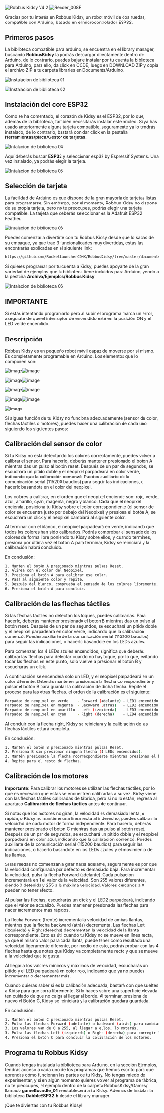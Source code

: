![Robbus Kidsy V4 2](https://github.com/RocketLauncherCDMX/RobbusKidsy/assets/66702091/ae86730a-c011-4d75-8974-e4463f6b9454)
![Render_008F](https://github.com/RocketLauncherCDMX/RobbusKidsy/assets/66702091/a347889b-bcf6-466a-8be3-ea1f119e94c5)

Gracias por tu interés en Robbus Kidsy, un robot móvil de dos ruedas, compatible con Arduino, basado en el microcontrolador ESP32.

## Primeros pasos

La biblioteca compatible para arduino, se encuentra en el library manager, buscando **RobbusKidsy** la podrás descargar directamente dentro de Arduino. de lo contrario, puedes bajar e instalar por tu cuenta la biblioteca para Arduino, para ello, da click en CODE, luego en DOWNLOAD ZIP y copia el archivo ZIP a tu carpeta libraries en Documents/Arduino.

![Instalacion de biblioteca 01](https://github.com/RocketLauncherCDMX/RobbusKidsy/assets/66702091/ec3a71b2-8fbb-4516-a508-2c1b0934a355)

![Instalacion de biblioteca 02](https://github.com/RocketLauncherCDMX/RobbusKidsy/assets/66702091/b91858a9-d555-414a-b7b6-d24503788e34)

## Instalación del core ESP32

Como se ha comentado, el corazón de Kidsy es el ESP32, por lo que, además de la biblioteca, también necesitarás instalar este núcleo. Si ya has usado anteriormente alguna tarjeta compatible, seguramente ya lo tendrás instalado, de lo contrario, bastará con dar click en la pestaña **Herramientas/placa/Gestor de tarjetas**.

![Intalacion de biblioteca 04](https://github.com/RocketLauncherCDMX/RobbusKidsy/assets/66702091/3cff5535-1b8b-4468-9b44-99068947c277)

Aquí deberás buscar **ESP32** y seleccionar esp32 by Espressif Systems. Una vez instalado, ya podrás elegir la tarjeta.

![Intalacion de biblioteca 05](https://github.com/RocketLauncherCDMX/RobbusKidsy/assets/66702091/53acc892-9f31-40b2-88e9-4cab5cc82a85)

## Selección de tarjeta
La facilidad de Arduino es que dispone de la gran mayoría de tarjetas listas para programarse. Sin embargo, por el momento, Robbus Kidsy no dispone de su propia tarjeta, pero no te preocupes, podrás elegir una tarjeta compatible. La tarjeta que deberás seleccionar es la Adafruit ESP32 Feather. 

![Intalacion de biblioteca 03](https://github.com/RocketLauncherCDMX/RobbusKidsy/assets/66702091/a30dbc35-4cc1-4295-95f1-8ff119423142)

Puedes comenzar a divertirte con tu Robbus Kidsy desde que lo sacas de su empaque, ya que trae 3 funcionalidades muy divertidas, estas las encontrarás explicadas en el siguiente link:

```bash
https://github.com/RocketLauncherCDMX/RobbusKidsy/tree/master/documents/Spanish
```
Si quieres programar por tu cuenta a Kidsy, puedes apoyarte de la gran variedad de ejemplos que la biblioteca tiene incluidos para Arduino, yendo a la pestaña **Archivo/Ejemplos/Robbus Kidsy**

![Intalacion de biblioteca 06](https://github.com/RocketLauncherCDMX/RobbusKidsy/assets/66702091/9bad4976-1dda-4eb1-b8d6-46310e29f636)

## IMPORTANTE
Si estás intentando programarlo pero al subir el programa marca un error, asegurate de que el interruptor de encendido esté en la posición ON y el LED verde encendido.

## Descripción

Robbus Kidsy es un pequeño robot móvil capaz de moverse por si mismo. Es completamente programable en Arduino. Los elementos que lo componen son:

![image](https://user-images.githubusercontent.com/66702091/145869150-3855ad0f-0682-41c4-980b-14dd0e8dc90d.png)![image](https://user-images.githubusercontent.com/66702091/145869299-53fb21c7-4e49-4c9f-98d1-e9d57f57b66f.png)

![image](https://user-images.githubusercontent.com/66702091/145869331-16988e07-13c6-4bbd-96e6-351cbe7f83e8.png)![image](https://user-images.githubusercontent.com/66702091/145869358-d012a7b4-3752-4c62-b166-6bef9a051054.png)

![image](https://user-images.githubusercontent.com/66702091/145869386-f35299df-ad3f-4dbe-8017-a79e31a8c8d5.png)![image](https://user-images.githubusercontent.com/66702091/145869434-906a6d9c-d229-42b6-bee7-48d747e5ef91.png)

![image](https://user-images.githubusercontent.com/66702091/145869504-96add70b-390a-4dd5-a867-73d13011e40e.png)![image](https://user-images.githubusercontent.com/66702091/145869538-a4926910-51c1-45ce-994c-cbfac394b9f8.png)

![image](https://user-images.githubusercontent.com/66702091/145869585-83d75bd4-a8ce-484b-82f3-857966d38479.png)

Si alguna función de tu Kidsy no funciona adecuadamente (sensor de color, flechas táctiles o motores), puedes hacer una calibración de cada uno siguiendo los siguientes pasos:

## Calibración del sensor de color

Si tu Kidsy no está detectando los colores correctamente, puedes volver a calibrar el sensor. Para hacerlo, deberás mantener presionado el boton A mientras das un pulso al botón reset. Después de un par de segundos, se escuchará un pitido doble y el neopixel parpadeará en color verde, indicando que la calibración comenzó. Puedes auxiliarte de la comunicación serial (115200 baudios) para seguir las indicaciones, o hacerlo basandote en el color del neopixel.

Los colores a calibrar, en el orden que el neopixel enciende son: rojo, verde, azul, amarillo, cyan, magenta, negro y blanco. Cada que el neopixel encienda, posiciona tu Kidsy sobre el color correspondiente (el sensor de color se encuentra justo por debajo del Neopixel) y presiona el botón A, se escuchará un click y el neopixel cambiará al siguiente color.

Al terminar con el blanco, el neopixel parpadeará en verde, indicando que todos los colores han sido calibrados. Podrás comprobar el sensado de los colores de forma libre poniendo tu Kidsy sobre ellos, y cuando termines, presiona por última vez el botón A para terminar, Kidsy se reiniciará y la calibración habrá concluido.

En conclusión:

```bash
1. Manten el botón A presionado mientras pulsas Reset.
2. Alinea con el color del Neopixel.
3. Presiona el botón A para calibrar ese color.
4. Pasa al siguiente color y repite.
5. Después del blanco, comprueba el sensado de los colores libremente.
6. Presiona el botón A para concluir.
```

## Calibración de las flechas táctiles

Si las flechas táctiles no detectan los toques, puedes calibrarlas. Para hacerlo, deberás mantener presionado el boton B mientras das un pulso al botón reset. Después de un par de segundos, se escuchará un pitido doble y el neopixel parpadeará en color verde, indicando que la calibración comenzó. Puedes auxiliarte de la comunicación serial (115200 baudios) para seguir las indicaciones, o hacerlo basandote en los LEDs azules.

Para comenzar, los 4 LEDs azules encendidos, significa que deberás calibrar las flechas para detectar cuando no hay toque, por lo que, evitando tocar las flechas en este punto, solo vuelve a presionar el botón B y escucharás un click.

A continuación se encenderá solo un LED, y el neopixel parpadeará en un color diferente. Deberás mantener presionada la flecha correspondiente y pulsar el botón B para guardar la calibración de dicha flecha. Repite el proceso para las otras flechas. el orden de la calibración es el siguiente:

```bash
Parpadeo de neopixel en verde    - Forward (adelante) - LED1 encendido.
Parpadeo de neopixel en magenta  - Backward (atrás)   - LED2 encendido.
Parpadeo de neopixel en amarillo - Left (izquierda)   - LED3 encendido
Parpadeo de neopixel en cyan     - Right (derecha)    - LED4 encendido.
```

Al concluir con la flecha right, Kidsy se reiniciará y la calibración de las flechas táctiles estará completa.
 
En conclusión:

```bash
1. Manten el botón B presionado mientras pulsas Reset.
2. Presiona B sin presionar ninguna flecha (4 LEDs encendidos).
3. Mantén presionada la flecha rcorrecpondiente mientras presionas el botón B.
4. Repite para el resto de flechas.
```

## Calibración de los motores

****Importante****: Para calibrar los motores se utilizan las flechas táctiles, por lo que es necesario que estas se encuentren calibradas a su vez. Kidsy viene con las flechas táctiles calibradas de fábrica, pero si no lo están, regresa al apartado **Calibración de flechas táctiles** antes de continuar.

Si notas que los motores no giran, la velocidad es demasiado lenta, o rápida, o Kidsy no mantiene una linea recta al ir derecho, puedes calibrar la velocidad de cada motor de forma independiente. Para hacerlo, deberás mantener presionado el boton C mientras das un pulso al botón reset. Después de un par de segundos, se escuchará un pitido doble y el neopixel parpadeará en color azul, indicando que la calibración comenzó. Puedes auxiliarte de la comunicación serial (115200 baudios) para seguir las indicaciones, o hacerlo basandote en los LEDs azules y el movimiento de las llantas.

Si las ruedas no comienzan a girar hacia adelante, seguramente es por que la velocidad configurada por defecto es demasiado baja. Para incrementar la velocidad, pulsa la flecha Forward (adelante). Cada pulsación incrementará en 1 el valor de la velocidad. Son 255 valores diferentes, siendo 0 detenida y 255 a la máxima velocidad. Valores cercanos a 0 pueden no tener efecto.

Al pulsar las flechas, escucharás un click y el LED2 parpadeará, indicando que el valor se actualizó. Puedes mantener presionada las flechas para hacer incrementos más rápidos.

La flecha Forward (frente) incrementa la velocidad de ambas llantas, mientras que la flecha backward (atrás) decrementa. Las flechas Left (izquierda) y Right (derecha) decrementan la velocidad de la llanta correspondiente. Esto es útil cuando tu Kidsy no se mueve en línea recta, ya que el mismo valor para cada llanta, puede tener como resultado una velocidad ligeramente diferente, por medio de esto, podrás probar con las 4 flechas hasta que notes que Kidsy va completamente recto y que se mueve a la velocidad que te gusta.

Al llegar a los valores mínimos y máximos de velocidad, escucharás un pitido y el LED parpadeará en color rojo, indicando que ya no puedes incrementar o decrementar más.

Cuando quieras saber si es la calibación adecuada, bastará con que sueltes a Kidsy para que corra libremente. Si lo haces sobre una superficie elevada ten cuidado de que no caiga al llegar al borde. Al terminar, presiona de nuevo el Botón C, Kidsy se reiniciará y la calibración quedará guardada.

En conclusión:

```bash
1. Manten el botón C presionado mientras pulsas Reset.
2. Pulsa las flechas Forward (adelante) o backward (atrás) para cambiar la velocidad.
3. Los valores van de 0 a 255, al llegar a ellos, lo notarás.
3. Pulsa las flechas Left (izquierda) o Right (derecha) para corregir la dirección.
4. Presiona el botón C para concluir la colibración de los motores.
```

## Programa tu Robbus Kidsy

Cuando tengas instalada la biblioteca para Arduino, en la sección Ejemplos, tendrás acceso a cada uno de los programas que hemos escrito para que aprendas cómo funcionan las partes de tu Kidsy. No tengas miedo de experimentar, y si en algún momento quieres volver al programa de fábrica, no te preocupes, el ejemplo dentro de la carpeta RobbusKidsy/Games/ llamado **gameBoundle_01** reestablecerá a tu Kidsy. Además de instalar la biblioteca **DabbleESP32.h** desde el library manager.

¡Que te diviertas con tu Robbus Kidsy!


